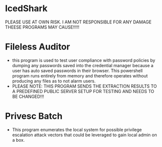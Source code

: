 # IcedShark

PLEASE USE AT OWN RISK. I AM NOT RESPONSIBLE FOR ANY DAMAGE THEESE PROGRAMS MAY CAUSE!!!!!


  # Fileless Auditor
  - this program is used to test user compliance with password policies by dumping any passwords saved into the credential manager because a user has auto saved passwords in their browser. This powershell program runs entirely from memory and therefore operates without producing any files as to not alarm users.
  - PLEASE NOTE: THIS PROGRAM SENDS THE EXTRACTION RESULTS TO A PREDEFINED PUBLIC SERVER SETUP FOR TESTING AND NEEDS TO BE CHANGED!!!

# Privesc Batch 
- This program enumerates the local system for possible privilege escalation attack vectors that could be leveraged to gain local admin on a box.

